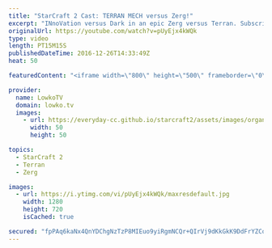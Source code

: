 ```yaml
---
title: "StarCraft 2 Cast: TERRAN MECH versus Zerg!"
excerpt: "INnoVation versus Dark in an epic Zerg versus Terran. Subscribe for more videos: http://lowko.tv/youtube More StarCraft 2 casts: https://goo.gl/RZRyOs  In this match INnoVation decides to play Mech. This means that he bases his army around Factory units such as early game Hellions, Hellbats and Cyclones"
originalUrl: https://youtube.com/watch?v=pUyEjx4kWQk
type: video
length: PT15M15S
publishedDateTime: 2016-12-26T14:33:49Z
heat: 50

featuredContent: "<iframe width=\"800\" height=\"500\" frameborder=\"0\" src=\"https://www.youtube.com/embed/pUyEjx4kWQk\" allow=\"accelerometer; autoplay; encrypted-media; gyroscope; picture-in-picture\" allowfullscreen></iframe>"

provider:
  name: LowkoTV
  domain: lowko.tv
  images:
    - url: https://everyday-cc.github.io/starcraft2/assets/images/organizations/lowko.tv-50x50.jpg
      width: 50
      height: 50

topics:
  - StarCraft 2
  - Terran
  - Zerg

images:
  - url: https://i.ytimg.com/vi/pUyEjx4kWQk/maxresdefault.jpg
    width: 1280
    height: 720
    isCached: true

secured: "fpPAq6kaNx4QnYDChgNzTzP8MIEuo9yiRgmNCQr+QIrVj9dKkGkK9DdFrYZCoKSq+7r777+jT9Zgq7PqoUZiwIB1UMBfZF8GKo9cp5C/8UWjC2XvpzC3xYLiGJFmwiEZyW8SEV1aEJd8Bs00ir4+FFkdM480CA+Ay2O5/KbwnrFFgLLRYc9Y8Si1Z34sZZZVCE4eNZkBbUsAGhWSIWHUrk+q+oCZD3WIsApcBogCqEm4x4GtEiYDcNCws/HUR0j5VTQ01yXSD92kOapyjGLvchR66KTtDgmMDLFI20cSHpy2UyzXRF649xqU24cLG2zcQvNpUuctzOxcav7PZ5ZxFaeEtDWrk3w9o1sNsntfKrrHut30q1X3Ea2LLv2uow98mtvoFztJTXacSa4SyNU8Kta4EIJrwHFJkCmRvKbETHSxZuNqUjJvisLdl6VRAZEk;ndTaiNDSxMWQ0IRckFVevA=="
---
```



